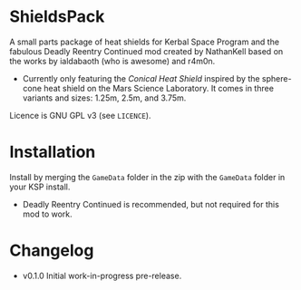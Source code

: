 ShieldsPack
===========

A small parts package of heat shields for Kerbal Space Program and the fabulous Deadly Reentry Continued mod created by NathanKell based on the works by ialdabaoth (who is awesome) and r4m0n.

* Currently only featuring the *Conical Heat Shield* inspired by the sphere-cone heat shield on the Mars Science Laboratory. It comes in three variants and sizes: 1.25m, 2.5m, and 3.75m.

Licence is GNU GPL v3 (see `LICENCE`).

# Installation

Install by merging the `GameData` folder in the zip with the `GameData` folder in your KSP install.

* Deadly Reentry Continued is recommended, but not required for this mod to work.

# Changelog

* v0.1.0
  Initial work-in-progress pre-release.

